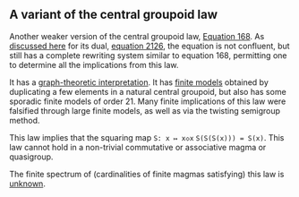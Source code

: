 ## A variant of the central groupoid law

Another weaker version of the central groupoid law, [Equation 168](https://teorth.github.io/equational_theories/implications/?168).  As [discussed here](https://leanprover.zulipchat.com/#narrow/stream/458659-Equational/topic/Equation.202126) for its dual, [equation 2126](https://teorth.github.io/equational_theories/implications/?2126), the equation is not confluent, but still has a complete rewriting system similar to equation 168, permitting one to determine all the implications from this law.

It has a [graph-theoretic interpretation](https://leanprover.zulipchat.com/#narrow/channel/458659-Equational/topic/Austin.20pairs/near/484345673).  It has [finite models](https://leanprover.zulipchat.com/#narrow/channel/458659-Equational/topic/Understanding.20Finite.201486.20Magmas) obtained by duplicating a few elements in a natural central groupoid, but also has some sporadic finite models of order 21.  Many finite implications of this law were falsified through large finite models, as well as via the twisting semigroup method.

This law implies that the squaring map `S: x ↦ x◇x`  `S(S(S(x))) = S(x)`.  This law cannot hold in a non-trivial commutative or associative magma or quasigroup.

The finite spectrum of (cardinalities of finite magmas satisfying) this law is [unknown](https://leanprover.zulipchat.com/#narrow/channel/458659-Equational/topic/Order.203.20Spectra/with/527073087).
